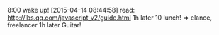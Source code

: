 8:00 wake up!
[2015-04-14 08:44:58] read:  http://lbs.qq.com/javascript_v2/guide.html
1h later 10
lunch! => elance, freelancer
1h later
Guitar!

